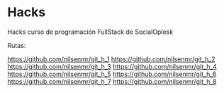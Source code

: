 # Hacks
Hacks curso de programación FullStack de SocialOplesk

Rutas: 

https://github.com/nilsenmr/git_h_1
https://github.com/nilsenmr/git_h_2
https://github.com/nilsenmr/git_h_3
https://github.com/nilsenmr/git_h_4
https://github.com/nilsenmr/git_h_5
https://github.com/nilsenmr/git_h_6
https://github.com/nilsenmr/git_h_7
https://github.com/nilsenmr/git_h_8
